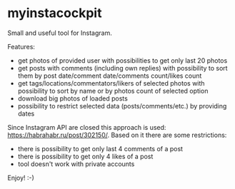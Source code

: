 # myinstacockpit
Small and useful tool for Instagram.

Features:
  - get photos of provided user with possibilities to get only last 20 photos
  - get posts with comments (including own replies) with possibility to sort them by post date/comment date/comments count/likes count
  - get tags/locations/commentators/likers of selected photos with possibility to sort by name or by photos count of selected option
  - download big photos of loaded posts
  - possibility to restrict selected data (posts/comments/etc.) by providing dates

Since Instagram API are closed this approach is used: https://habrahabr.ru/post/302150/.
Based on it there are some restrictions:
  - there is possibility to get only last 4 comments of a post
  - there is possibility to get only 4 likes of a post
  - tool doesn't work with private accounts

Enjoy! :-)
